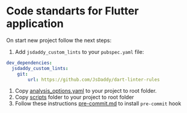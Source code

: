 # Code standarts for Flutter application

On start new project follow the next steps:

1. Add `jsdaddy_custom_lints` to your `pubspec.yaml` file:
```yaml
dev_dependencies:
  jsdaddy_custom_lints:
    git:
        url: https://github.com/JsDaddy/dart-linter-rules
```
1. Copy [analysis_options.yaml](analysis_options.yaml) to your project to root folder.
2. Copy [scripts](scripts) folder to your project to root folder
3. Follow these instructions [pre-commit.md](scripts/pre-commit.md) to install `pre-commit` hook
